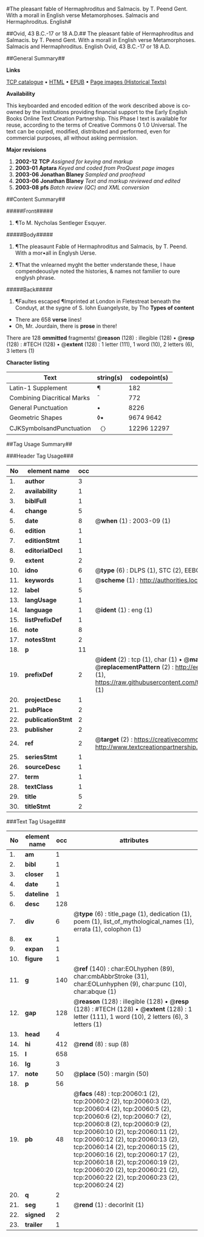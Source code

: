 #The pleasant fable of Hermaphroditus and Salmacis. by T. Peend Gent. With a morall in English verse Metamorphoses. Salmacis and Hermaphroditus. English#

##Ovid, 43 B.C.-17 or 18 A.D.##
The pleasant fable of Hermaphroditus and Salmacis. by T. Peend Gent. With a morall in English verse
Metamorphoses. Salmacis and Hermaphroditus. English
Ovid, 43 B.C.-17 or 18 A.D.

##General Summary##

**Links**

[TCP catalogue](http://www.ota.ox.ac.uk/tcp/)  • 
[HTML](http://tei.it.ox.ac.uk/tcp/Texts-HTML/free/A08/A08665.html)  • 
[EPUB](http://tei.it.ox.ac.uk/tcp/Texts-EPUB/free/A08/A08665.epub) • 
[Page images (Historical Texts)](https://data.historicaltexts.jisc.ac.uk/view?pubId=eebo-99854632e&pageId=eebo-99854632e-20060-1)

**Availability**

This keyboarded and encoded edition of the
	       work described above is co-owned by the institutions
	       providing financial support to the Early English Books
	       Online Text Creation Partnership. This Phase I text is
	       available for reuse, according to the terms of Creative
	       Commons 0 1.0 Universal. The text can be copied,
	       modified, distributed and performed, even for
	       commercial purposes, all without asking permission.

**Major revisions**

1. __2002-12__ __TCP__ *Assigned for keying and markup*
1. __2003-01__ __Aptara__ *Keyed and coded from ProQuest page images*
1. __2003-06__ __Jonathan Blaney__ *Sampled and proofread*
1. __2003-06__ __Jonathan Blaney__ *Text and markup reviewed and edited*
1. __2003-08__ __pfs__ *Batch review (QC) and XML conversion*

##Content Summary##

#####Front#####

1. ¶To M. Nycholas Sentleger
Esquyer.

#####Body#####

1. ¶The pleasaunt Fable of Hermaphroditus
and Salmacis, by T. Peend.
With a mor•all in Englysh
Uerse.

1. ¶That the vnlearned myght the
better vnderstande these, I
haue compendeouslye noted
the histories, & names not
familier to oure englysh
phrase.

#####Back#####

1. ¶Faultes escaped
¶Imprinted at London in
Fletestreat beneath the Conduyt,
at the sygne of S.
Iohn Euangelyste, by
Tho
**Types of content**

  * There are 658 **verse** lines!
  * Oh, Mr. Jourdain, there is **prose** in there!

There are 128 **ommitted** fragments! 
 @__reason__ (128) : illegible (128)  •  @__resp__ (128) : #TECH (128)  •  @__extent__ (128) : 1 letter (111), 1 word (10), 2 letters (6), 3 letters (1)

**Character listing**


|Text|string(s)|codepoint(s)|
|---|---|---|
|Latin-1 Supplement|¶|182|
|Combining             Diacritical Marks|̄|772|
|General Punctuation|•|8226|
|Geometric Shapes|◊▪|9674 9642|
|CJKSymbolsandPunctuation|〈〉|12296 12297|

##Tag Usage Summary##

###Header Tag Usage###

|No|element name|occ|attributes|
|---|---|---|---|
|1.|__author__|3||
|2.|__availability__|1||
|3.|__biblFull__|1||
|4.|__change__|5||
|5.|__date__|8| @__when__ (1) : 2003-09 (1)|
|6.|__edition__|1||
|7.|__editionStmt__|1||
|8.|__editorialDecl__|1||
|9.|__extent__|2||
|10.|__idno__|6| @__type__ (6) : DLPS (1), STC (2), EEBO-CITATION (1), PROQUEST (1), VID (1)|
|11.|__keywords__|1| @__scheme__ (1) : http://authorities.loc.gov/ (1)|
|12.|__label__|5||
|13.|__langUsage__|1||
|14.|__language__|1| @__ident__ (1) : eng (1)|
|15.|__listPrefixDef__|1||
|16.|__note__|8||
|17.|__notesStmt__|2||
|18.|__p__|11||
|19.|__prefixDef__|2| @__ident__ (2) : tcp (1), char (1)  •  @__matchPattern__ (2) : ([0-9\-]+):([0-9IVX]+) (1), (.+) (1)  •  @__replacementPattern__ (2) : http://eebo.chadwyck.com/downloadtiff?vid=$1&page=$2 (1), https://raw.githubusercontent.com/textcreationpartnership/Texts/master/tcpchars.xml#$1 (1)|
|20.|__projectDesc__|1||
|21.|__pubPlace__|2||
|22.|__publicationStmt__|2||
|23.|__publisher__|2||
|24.|__ref__|2| @__target__ (2) : https://creativecommons.org/publicdomain/zero/1.0/ (1), http://www.textcreationpartnership.org/docs/. (1)|
|25.|__seriesStmt__|1||
|26.|__sourceDesc__|1||
|27.|__term__|1||
|28.|__textClass__|1||
|29.|__title__|5||
|30.|__titleStmt__|2||


###Text Tag Usage###

|No|element name|occ|attributes|
|---|---|---|---|
|1.|__am__|1||
|2.|__bibl__|1||
|3.|__closer__|1||
|4.|__date__|1||
|5.|__dateline__|1||
|6.|__desc__|128||
|7.|__div__|6| @__type__ (6) : title_page (1), dedication (1), poem (1), list_of_mythological_names (1), errata (1), colophon (1)|
|8.|__ex__|1||
|9.|__expan__|1||
|10.|__figure__|1||
|11.|__g__|140| @__ref__ (140) : char:EOLhyphen (89), char:cmbAbbrStroke (31), char:EOLunhyphen (9), char:punc (10), char:abque (1)|
|12.|__gap__|128| @__reason__ (128) : illegible (128)  •  @__resp__ (128) : #TECH (128)  •  @__extent__ (128) : 1 letter (111), 1 word (10), 2 letters (6), 3 letters (1)|
|13.|__head__|4||
|14.|__hi__|412| @__rend__ (8) : sup (8)|
|15.|__l__|658||
|16.|__lg__|3||
|17.|__note__|50| @__place__ (50) : margin (50)|
|18.|__p__|56||
|19.|__pb__|48| @__facs__ (48) : tcp:20060:1 (2), tcp:20060:2 (2), tcp:20060:3 (2), tcp:20060:4 (2), tcp:20060:5 (2), tcp:20060:6 (2), tcp:20060:7 (2), tcp:20060:8 (2), tcp:20060:9 (2), tcp:20060:10 (2), tcp:20060:11 (2), tcp:20060:12 (2), tcp:20060:13 (2), tcp:20060:14 (2), tcp:20060:15 (2), tcp:20060:16 (2), tcp:20060:17 (2), tcp:20060:18 (2), tcp:20060:19 (2), tcp:20060:20 (2), tcp:20060:21 (2), tcp:20060:22 (2), tcp:20060:23 (2), tcp:20060:24 (2)|
|20.|__q__|2||
|21.|__seg__|1| @__rend__ (1) : decorInit (1)|
|22.|__signed__|2||
|23.|__trailer__|1||
